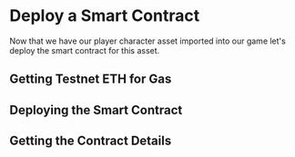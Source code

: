 # Deploy a Smart Contract

Now that we have our player character asset imported into our game let's deploy the smart contract for this asset.

## Getting Testnet ETH for Gas

## Deploying the Smart Contract

## Getting the Contract Details
